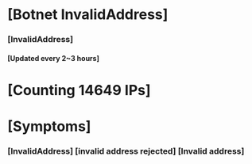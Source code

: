 # [Botnet InvalidAddress]
### [InvalidAddress]
#### [Updated every 2~3 hours]

# [Counting 14649 IPs]

# [Symptoms] 

###   [InvalidAddress] [invalid address rejected] [Invalid address]
